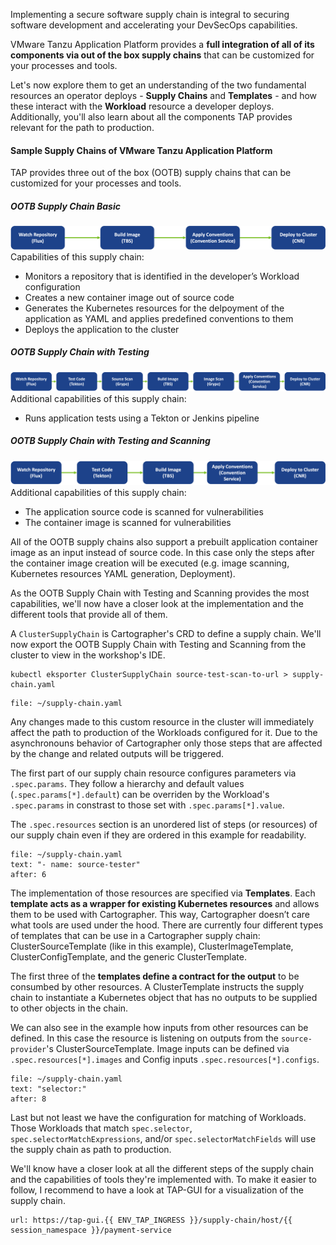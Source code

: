 Implementing a secure software supply chain is integral to securing software development and accelerating your DevSecOps capabilities.

VMware Tanzu Application Platform provides a **full integration of all of its components via out of the box supply chains** that can be customized for your processes and tools.

Let's now explore them to get an understanding of the two fundamental resources an operator deploys - **Supply Chains** and **Templates** - and how these interact with the **Workload** resource a developer deploys. Additionally, you'll also learn about all the components TAP provides relevant for the path to production.

#### Sample Supply Chains of VMware Tanzu Application Platform

TAP provides three out of the box (OOTB) supply chains that can be customized for your processes and tools.

##### OOTB Supply Chain Basic
![OOTB Supply Chain Basic](../images/sc-basic.png)
Capabilities of this supply chain: 
- Monitors a repository that is identified in the developer’s Workload configuration
- Creates a new container image out of source code
- Generates the Kubernetes resources for the delpoyment of the application as YAML and applies predefined conventions to them
- Deploys the application to the cluster

##### OOTB Supply Chain with Testing
![OOTB Supply Chain with Testing](../images/sc-testing.png)
Additional capabilities of this supply chain: 
- Runs application tests using a Tekton or Jenkins pipeline

##### OOTB Supply Chain with Testing and Scanning
![OOTB Supply Chain with Testing+Scanning](../images/sc-testing-scanning.png)
Additional capabilities of this supply chain: 
- The application source code is scanned for vulnerabilities
- The container image is scanned for vulnerabilities

All of the OOTB supply chains also support a prebuilt application container image as an input instead of source code. In this case only the steps after the container image creation will be executed (e.g. image scanning, Kubernetes resources YAML generation, Deployment).

As the OOTB Supply Chain with Testing and Scanning provides the most capabilities, we'll now have a closer look at the implementation and the different tools that provide all of them.

A `ClusterSupplyChain` is Cartographer's CRD to define a supply chain. We'll now export the OOTB Supply Chain with Testing and Scanning from the cluster to view in the workshop's IDE.
```execute
kubectl eksporter ClusterSupplyChain source-test-scan-to-url > supply-chain.yaml
```
```editor:open-file
file: ~/supply-chain.yaml
```
Any changes made to this custom resource in the cluster will immediately affect the path to production of the Workloads configured for it. Due to the asynchronouns behavior of Cartographer only those steps that are affected by the change and related outputs will be triggered. 

The first part of our supply chain resource configures parameters via `.spec.params`. They follow a hierarchy and default values (`.spec.params[*].default`) can be overriden by the Workload's `.spec.params` in constrast to those set with `.spec.params[*].value`.

The `.spec.resources` section is an unordered list of steps (or resources) of our supply chain even if they are ordered in this example for readability.

```editor:select-matching-text
file: ~/supply-chain.yaml
text: "- name: source-tester"
after: 6
```

The implementation of those resources are specified via **Templates**. Each **template acts as a wrapper for existing Kubernetes resources** and allows them to be used with Cartographer. This way, Cartographer doesn’t care what tools are used under the hood. There are currently four different types of templates that can be use in a Cartographer supply chain: ClusterSourceTemplate (like in this example), ClusterImageTemplate, ClusterConfigTemplate, and the generic ClusterTemplate.

The first three of the **templates define a contract for the output** to be consumbed by other resources. A ClusterTemplate instructs the supply chain to instantiate a Kubernetes object that has no outputs to be supplied to other objects in the chain.

We can also see in the example how inputs from other resources can be defined. In this case the resource is listening on outputs from the `source-provider`'s ClusterSourceTemplate. Image inputs can be defined via `.spec.resources[*].images` and  Config inputs `.spec.resources[*].configs`.

```editor:select-matching-text
file: ~/supply-chain.yaml
text: "selector:"
after: 8
```

Last but not least we have the configuration for matching of Workloads. Those Workloads that match `spec.selector`, `spec.selectorMatchExpressions`, and/or `spec.selectorMatchFields` will use the supply chain as path to production.

We'll know have a closer look at all the different steps of the supply chain and the capabilities of tools they're implemented with. To make it easier to follow, I recommend to have a look at TAP-GUI for a visualization of the supply chain.
```dashboard:open-url
url: https://tap-gui.{{ ENV_TAP_INGRESS }}/supply-chain/host/{{ session_namespace }}/payment-service
```